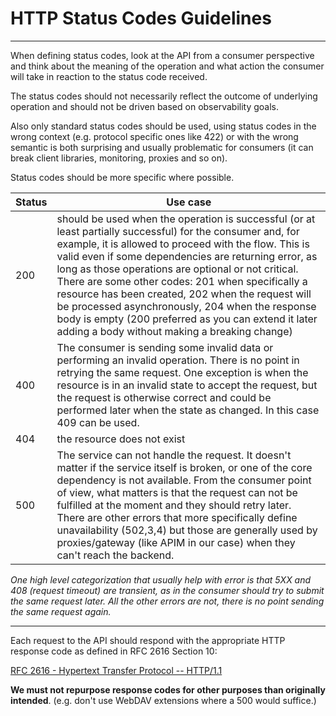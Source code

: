 # HTTP Status Codes Guidelines

---

When defining status codes, look at the API from a consumer perspective and think about the meaning of the operation and what action the consumer will take in reaction to the status code received.

The status codes should not necessarily reflect the outcome of underlying operation and should not be driven based on observability goals.

Also only standard status codes should be used, using status codes in the wrong context (e.g. protocol specific ones like 422) or with the wrong semantic is both surprising and usually problematic for consumers (it can break client libraries, monitoring, proxies and so on).

Status codes should be more specific where possible.

| Status | Use case |
| ------ | -------- |
| 200 | should be used when the operation is successful (or at least partially successful) for the consumer and, for example, it is allowed to proceed with the flow. This is valid even if some dependencies are returning error, as long as those operations are optional or not critical. There are some other codes: 201 when specifically a resource has been created, 202 when the request will be processed asynchronously, 204 when the response body is empty (200 preferred as you can extend it later adding a body without making a breaking change) |
| 400 | The consumer is sending some invalid data or performing an invalid operation. There is no point in retrying the same request. One exception is when the resource is in an invalid state to accept the request, but the request is otherwise correct and could be performed later when the state as changed. In this case 409 can be used. |
| 404 | the resource does not exist |
| 500 | The service can not handle the request. It doesn't matter if the service itself is broken, or one of the core dependency is not available. From the consumer point of view, what matters is that the request can not be fulfilled at the moment and they should retry later. There are other errors that more specifically define unavailability (502,3,4) but those are generally used by proxies/gateway (like APIM in our case) when they can't reach the backend. |

_One high level categorization that usually help with error is that 5XX and 408 (request timeout) are transient, as in the consumer should try to submit the same request later. All the other errors are not, there is no point sending the same request again._


---

Each request to the API should respond with the appropriate HTTP response code as defined in RFC 2616 Section 10:

[RFC 2616 - Hypertext Transfer Protocol -- HTTP/1.1](https://datatracker.ietf.org/doc/html/rfc2616#section-10)

**We must not repurpose response codes for other purposes than originally intended**. (e.g. don't use WebDAV extensions where a 500 would suffice.)
